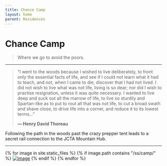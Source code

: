```yaml
---
title: Chance Camp
layout: home
parent: Residences
---
```


# Chance Camp
> Where we go to avoid the poors.

---

>“I went to the woods because I wished to live deliberately, to front only the essential facts of life, and see if I could not learn what it had to teach, and not, when I came to die, discover that I had not lived. I did not wish to live what was not life, living is so dear; nor did I wish to practise resignation, unless it was quite necessary. I wanted to live deep and suck out all the marrow of life, to live so sturdily and Spartan-like as to put to rout all that was not life, to cut a broad swath and shave close, to drive life into a corner, and reduce it to its lowest terms...”
>
>**― Henry David Thoreau**

Following the path in the woods past the crazy prepper tent leads to a secret rail connection to the JCTA Mountain Hub.

---

{% for image in site.static_files %}
{% if image.path contains "/ss/camp/" %}
<a href="{{ image.path }}"><img src="{{ image.path }}" alt="image" /></a>
{% endif %}
{% endfor %}